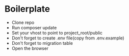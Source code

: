 # Boilerplate

- Clone repo
- Run composer update
- Set your vhost to point to project_root/public
- Don't forget to create .env file(copy from .env.example)
- Don't forget to migration table
- Open the browser